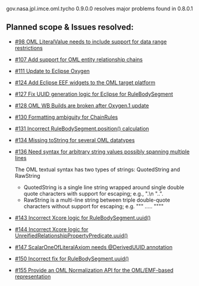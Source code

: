 gov.nasa.jpl.imce.oml.tycho 0.9.0.0 resolves major problems found in 0.8.0.1

## Planned scope & Issues resolved:

- [#98 OML LiteralValue needs to include support for data range restrictions](https://github.com/JPL-IMCE/gov.nasa.jpl.imce.oml/issues/98)

- [#107 Add support for OML entity relationship chains](https://github.com/JPL-IMCE/gov.nasa.jpl.imce.oml/issues/107)

- [#111 Update to Eclipse Oxygen](https://github.com/JPL-IMCE/gov.nasa.jpl.imce.oml/issues/111)

- [#124 Add Eclipse EEF widgets to the OML target platform](https://github.com/JPL-IMCE/gov.nasa.jpl.imce.oml/issues/124)

- [#127 Fix UUID generation logic for Eclipse for RuleBodySegment](https://github.com/JPL-IMCE/gov.nasa.jpl.imce.oml/issues/127)

- [#128 OML WB Builds are broken after Oxygen.1 update](https://github.com/JPL-IMCE/gov.nasa.jpl.imce.oml/issues/128)

- [#130 Formatting ambiguity for ChainRules](https://github.com/JPL-IMCE/gov.nasa.jpl.imce.oml/issues/130)

- [#131 Incorrect RuleBodySegment.position() calculation](https://github.com/JPL-IMCE/gov.nasa.jpl.imce.oml/issues/131)

- [#134 Missing toString for several OML datatypes](https://github.com/JPL-IMCE/gov.nasa.jpl.imce.oml/issues/134)

- [#136 Need syntax for arbitrary string values possibly spanning multiple lines](https://github.com/JPL-IMCE/gov.nasa.jpl.imce.oml/issues/136)

	The OML textual syntax has two types of strings: QuotedString and RawString
	- QuotedString is a single line string wrapped around single double quote characters with support for escaping; e.g., ".\n \"..".
	- RawString is a multi-line string between triple double-quote characters without support for escaping; e.g. """ ..... """"
	
- [#143 Incorrect Xcore logic for RuleBodySegment.uuid()](https://github.com/JPL-IMCE/gov.nasa.jpl.imce.oml/issues/143)

- [#144 Incorrect Xcore logic for UnreifiedRelationshipPropertyPredicate.uuid()](https://github.com/JPL-IMCE/gov.nasa.jpl.imce.oml/issues/145)

- [#147 ScalarOneOfLiteralAxiom needs @DerivedUUID annotation](https://github.com/JPL-IMCE/gov.nasa.jpl.imce.oml/issues/147)

- [#150 Incorrect fix for RuleBodySegment.uuid()](https://github.com/JPL-IMCE/gov.nasa.jpl.imce.oml/issues/150)

- [#155 Provide an OML Normalization API for the OML/EMF-based representation](https://github.com/JPL-IMCE/gov.nasa.jpl.imce.oml/issues/155)